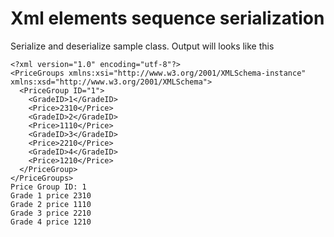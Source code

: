 ﻿# Xml elements sequence serialization

Serialize and deserialize sample class. Output will looks like this

```
<?xml version="1.0" encoding="utf-8"?>
<PriceGroups xmlns:xsi="http://www.w3.org/2001/XMLSchema-instance" xmlns:xsd="http://www.w3.org/2001/XMLSchema">
  <PriceGroup ID="1">
    <GradeID>1</GradeID>
    <Price>2310</Price>
    <GradeID>2</GradeID>
    <Price>1110</Price>
    <GradeID>3</GradeID>
    <Price>2210</Price>
    <GradeID>4</GradeID>
    <Price>1210</Price>
  </PriceGroup>
</PriceGroups>
Price Group ID: 1
Grade 1 price 2310
Grade 2 price 1110
Grade 3 price 2210
Grade 4 price 1210
```
